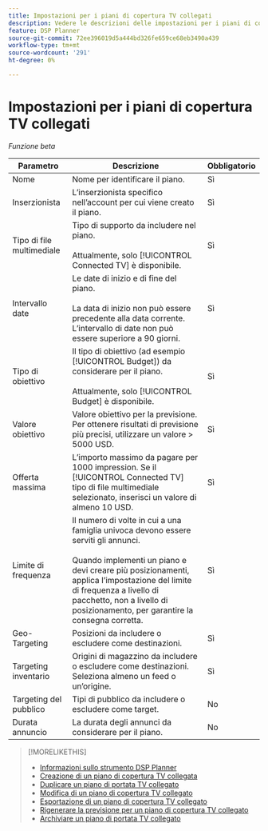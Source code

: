 ```yaml
---
title: Impostazioni per i piani di copertura TV collegati
description: Vedere le descrizioni delle impostazioni per i piani di copertura TV collegati.
feature: DSP Planner
source-git-commit: 72ee396019d5a444bd326fe659ce68eb3490a439
workflow-type: tm+mt
source-wordcount: '291'
ht-degree: 0%

---
```


# Impostazioni per i piani di copertura TV collegati

*Funzione beta*

| Parametro | Descrizione | Obbligatorio |
| --- | --- | --- |
| Nome | Nome per identificare il piano. | Sì |
| Inserzionista | L’inserzionista specifico nell’account per cui viene creato il piano. | Sì |
| Tipo di file multimediale | Tipo di supporto da includere nel piano.<br><br>Attualmente, solo [!UICONTROL Connected TV] è disponibile. | Sì |
| Intervallo date | Le date di inizio e di fine del piano.<br><br>La data di inizio non può essere precedente alla data corrente. L’intervallo di date non può essere superiore a 90 giorni. | Sì |
| Tipo di obiettivo | Il tipo di obiettivo (ad esempio [!UICONTROL Budget]) da considerare per il piano.<br><br>Attualmente, solo [!UICONTROL Budget] è disponibile. | Sì |
| Valore obiettivo | Valore obiettivo per la previsione. Per ottenere risultati di previsione più precisi, utilizzare un valore > 5000 USD. | Sì |
| Offerta massima | L’importo massimo da pagare per 1000 impression. Se il [!UICONTROL Connected TV] tipo di file multimediale selezionato, inserisci un valore di almeno 10 USD. | Sì |
| Limite di frequenza | Il numero di volte in cui a una famiglia univoca devono essere serviti gli annunci.<br><br>Quando implementi un piano e devi creare più posizionamenti, applica l’impostazione del limite di frequenza a livello di pacchetto, non a livello di posizionamento, per garantire la consegna corretta. | Sì |
| Geo-Targeting | Posizioni da includere o escludere come destinazioni. | Sì |
| Targeting inventario | Origini di magazzino da includere o escludere come destinazioni. Seleziona almeno un feed o un’origine. | Sì |
| Targeting del pubblico | Tipi di pubblico da includere o escludere come target. | No |
| Durata annuncio | La durata degli annunci da considerare per il piano. | No |

>[!MORELIKETHIS]
>
>* [Informazioni sullo strumento DSP Planner](planner-about.md)
>* [Creazione di un piano di copertura TV collegata](planner-create.md)
>* [Duplicare un piano di portata TV collegato](planner-duplicate.md)
>* [Modifica di un piano di copertura TV collegato](planner-edit.md)
>* [Esportazione di un piano di copertura TV collegato](planner-export.md)
>* [Rigenerare la previsione per un piano di copertura TV collegato](planner-forecast.md)
>* [Archiviare un piano di portata TV collegato](planner-archive.md)
